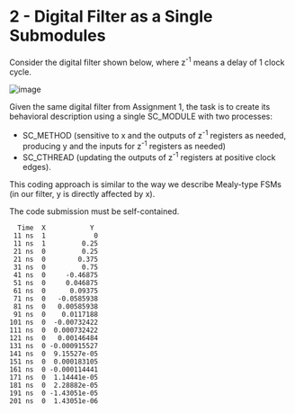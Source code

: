 # 2 - Digital Filter as a Single Submodules

Consider the digital filter shown below, where z<sup>-1</sup> means a delay of 1 clock cycle. 

![image](https://user-images.githubusercontent.com/978364/57806557-37c1a680-7714-11e9-80dd-01ea2a4272fb.PNG)

Given the same digital filter from Assignment 1, the task is to create its behavioral description using a single SC_MODULE with two processes:
- SC_METHOD (sensitive to x and the outputs of z<sup>-1</sup> registers as needed, producing y and the inputs for z<sup>-1</sup> registers as needed) 
- SC_CTHREAD (updating the outputs of z<sup>-1</sup> registers at positive clock edges). 

This coding approach is similar to the way we describe Mealy-type FSMs (in our filter, y is directly affected by x).

The code submission must be self-contained.



      Time  X           Y
     11 ns  1            0
     11 ns  1         0.25
     21 ns  0         0.25
     21 ns  0        0.375
     31 ns  0         0.75
     41 ns  0     -0.46875
     51 ns  0     0.046875
     61 ns  0      0.09375
     71 ns  0   -0.0585938
     81 ns  0   0.00585938
     91 ns  0    0.0117188
    101 ns  0  -0.00732422
    111 ns  0  0.000732422
    121 ns  0   0.00146484
    131 ns  0 -0.000915527
    141 ns  0  9.15527e-05
    151 ns  0  0.000183105
    161 ns  0 -0.000114441
    171 ns  0  1.14441e-05
    181 ns  0  2.28882e-05
    191 ns  0 -1.43051e-05
    201 ns  0  1.43051e-06


